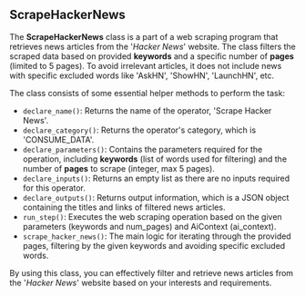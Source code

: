 ## ScrapeHackerNews

The **ScrapeHackerNews** class is a part of a web scraping program that retrieves news articles from the '*Hacker News*' website. The class filters the scraped data based on provided **keywords** and a specific number of **pages** (limited to 5 pages). To avoid irrelevant articles, it does not include news with specific excluded words like 'AskHN', 'ShowHN', 'LaunchHN', etc.

The class consists of some essential helper methods to perform the task:

- `declare_name()`: Returns the name of the operator, 'Scrape Hacker News'.
- `declare_category()`: Returns the operator's category, which is 'CONSUME_DATA'.
- `declare_parameters()`: Contains the parameters required for the operation, including **keywords** (list of words used for filtering) and the number of **pages** to scrape (integer, max 5 pages).
- `declare_inputs()`: Returns an empty list as there are no inputs required for this operator.
- `declare_outputs()`: Returns output information, which is a JSON object containing the titles and links of filtered news articles.
- `run_step()`: Executes the web scraping operation based on the given parameters (keywords and num_pages) and AiContext (ai_context).
- `scrape_hacker_news()`: The main logic for iterating through the provided pages, filtering by the given keywords and avoiding specific excluded words.

By using this class, you can effectively filter and retrieve news articles from the '*Hacker News*' website based on your interests and requirements.